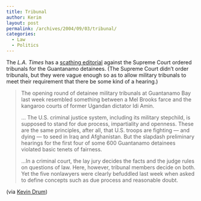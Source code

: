 ```yaml
---
title: Tribunal
author: Kerim
layout: post
permalink: /archives/2004/09/03/tribunal/
categories:
  - Law
  - Politics
---
```

The *L.A. Times* has a <a href="http://www.latimes.com/news/opinion/editorials/la-ed-detainees2sep02,1,4698363,print.story?coll=la-news-comment-editorials" onclick="_gaq.push(['_trackEvent', 'outbound-article', 'http://www.latimes.com/news/opinion/editorials/la-ed-detainees2sep02,1,4698363,print.story?coll=la-news-comment-editorials', 'scathing editorial']);" >scathing editorial</a> against the Supreme Court ordered tribunals for the Guantanamo detainees. (The Supreme Court didn&#8217;t order tribunals, but they were vague enough so as to allow military tribunals to meet their requirement that there be some kind of a hearing.)

> The opening round of detainee military tribunals at Guantanamo Bay last week resembled something between a Mel Brooks farce and the kangaroo courts of former Ugandan dictator Idi Amin.
> 
> &#8230; The U.S. criminal justice system, including its military stepchild, is supposed to stand for due process, impartiality and openness. These are the same principles, after all, that U.S. troops are fighting — and dying — to seed in Iraq and Afghanistan. But the slapdash preliminary hearings for the first four of some 600 Guantanamo detainees violated basic tenets of fairness.
> 
> &#8230;In a criminal court, the lay jury decides the facts and the judge rules on questions of law. Here, however, tribunal members decide on both. Yet the five nonlawyers were clearly befuddled last week when asked to define concepts such as due process and reasonable doubt.

(via <a href="http://www.washingtonmonthly.com/archives/individual/2004_09/004614.php" onclick="_gaq.push(['_trackEvent', 'outbound-article', 'http://www.washingtonmonthly.com/archives/individual/2004_09/004614.php', 'Kevin Drum']);" >Kevin Drum</a>)

